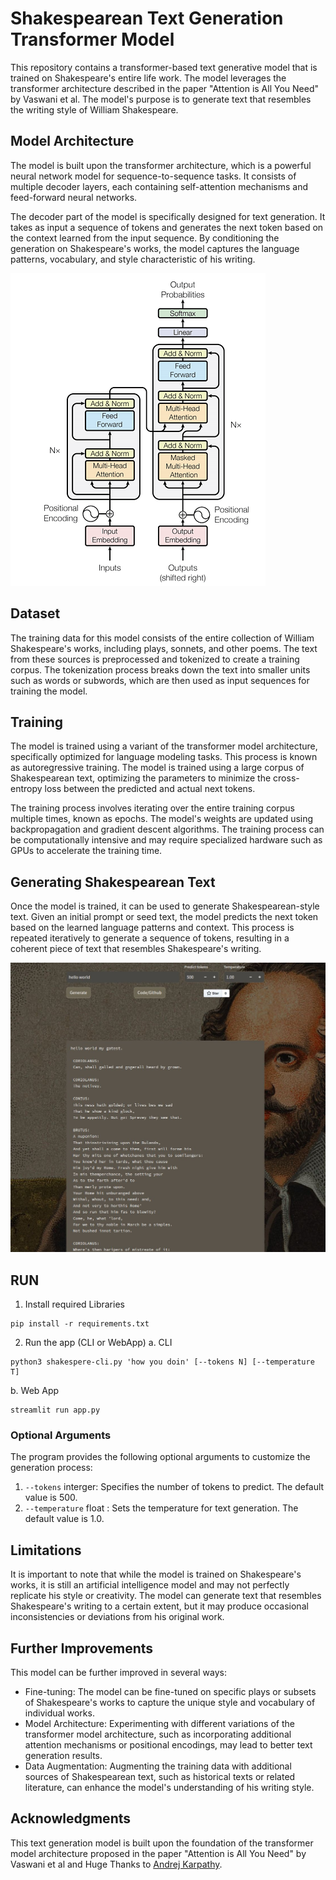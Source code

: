 # Shakespearean Text Generation Transformer Model
This repository contains a transformer-based text generative model that is trained on Shakespeare's entire life work. The model leverages the transformer architecture described in the paper "Attention is All You Need" by Vaswani et al. The model's purpose is to generate text that resembles the writing style of William Shakespeare.

## Model Architecture
The model is built upon the transformer architecture, which is a powerful neural network model for sequence-to-sequence tasks. It consists of multiple decoder layers, each containing self-attention mechanisms and feed-forward neural networks.

The decoder part of the model is specifically designed for text generation. It takes as input a sequence of tokens and generates the next token based on the context learned from the input sequence. By conditioning the generation on Shakespeare's works, the model captures the language patterns, vocabulary, and style characteristic of his writing.

<img src='./components/tf.png'>

## Dataset
The training data for this model consists of the entire collection of William Shakespeare's works, including plays, sonnets, and other poems. The text from these sources is preprocessed and tokenized to create a training corpus. The tokenization process breaks down the text into smaller units such as words or subwords, which are then used as input sequences for training the model.

## Training
The model is trained using a variant of the transformer model architecture, specifically optimized for language modeling tasks. This process is known as autoregressive training. The model is trained using a large corpus of Shakespearean text, optimizing the parameters to minimize the cross-entropy loss between the predicted and actual next tokens.

The training process involves iterating over the entire training corpus multiple times, known as epochs. The model's weights are updated using backpropagation and gradient descent algorithms. The training process can be computationally intensive and may require specialized hardware such as GPUs to accelerate the training time.

## Generating Shakespearean Text
Once the model is trained, it can be used to generate Shakespearean-style text. Given an initial prompt or seed text, the model predicts the next token based on the learned language patterns and context. This process is repeated iteratively to generate a sequence of tokens, resulting in a coherent piece of text that resembles Shakespeare's writing.


<img src='./components/output.jpg'>

## RUN

1. Install required Libraries
``` 
pip install -r requirements.txt
```
2. Run the app (CLI or WebApp)
  a. CLI
```
python3 shakespere-cli.py 'how you doin' [--tokens N] [--temperature T]

```
   b. Web App
```
streamlit run app.py
```

### Optional Arguments
The program provides the following optional arguments to customize the generation process:

1. `--tokens` interger: Specifies the number of tokens to predict. The default value is 500.
2. `--temperature` float : Sets the temperature for text generation. The default value is 1.0.

## Limitations
It is important to note that while the model is trained on Shakespeare's works, it is still an artificial intelligence model and may not perfectly replicate his style or creativity. The model can generate text that resembles Shakespeare's writing to a certain extent, but it may produce occasional inconsistencies or deviations from his original work.

## Further Improvements
This model can be further improved in several ways:

* Fine-tuning: The model can be fine-tuned on specific plays or subsets of Shakespeare's works to capture the unique style and vocabulary of individual works.
* Model Architecture: Experimenting with different variations of the transformer model architecture, such as incorporating additional attention mechanisms or positional encodings, may lead to better text generation results.
* Data Augmentation: Augmenting the training data with additional sources of Shakespearean text, such as historical texts or related literature, can enhance the model's understanding of his writing style.
## Acknowledgments
This text generation model is built upon the foundation of the transformer model architecture proposed in the paper "Attention is All You Need" by Vaswani et al and Huge Thanks to [Andrej Karpathy](https://github.com/karpathy).

